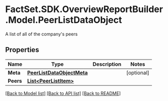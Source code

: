 # FactSet.SDK.OverviewReportBuilder.Model.PeerListDataObject
A list of all of the company's peers

## Properties

Name | Type | Description | Notes
------------ | ------------- | ------------- | -------------
**Meta** | [**PeerListDataObjectMeta**](PeerListDataObjectMeta.md) |  | [optional] 
**Peers** | [**List&lt;PeerListItem&gt;**](PeerListItem.md) |  | 

[[Back to Model list]](../README.md#documentation-for-models) [[Back to API list]](../README.md#documentation-for-api-endpoints) [[Back to README]](../README.md)

